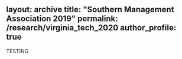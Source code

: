 layout: archive
title: "Southern Management Association 2019"
permalink: /research/virginia_tech_2020
author_profile: true
---


TESTING
